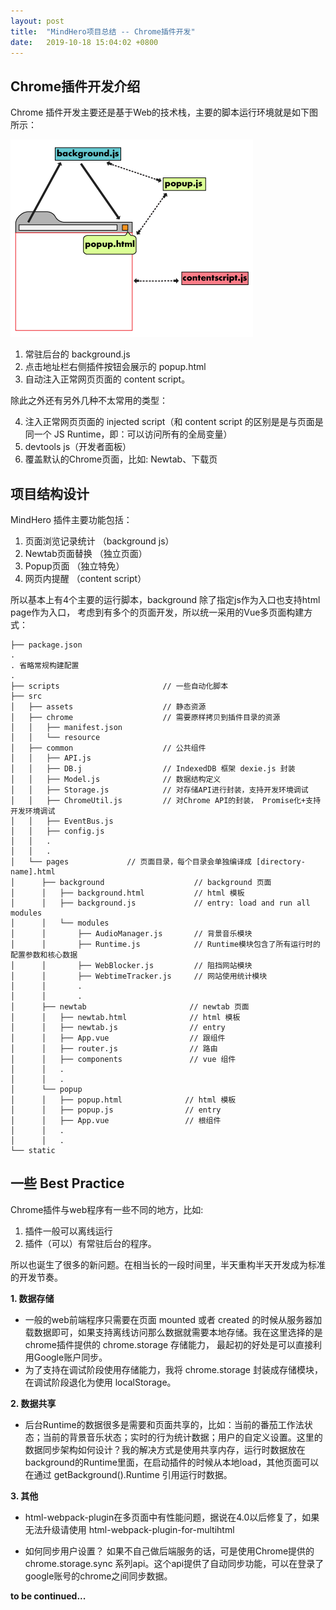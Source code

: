 ```yaml
---
layout: post
title:  "MindHero项目总结 -- Chrome插件开发"
date:   2019-10-18 15:04:02 +0800
---
```



Chrome插件开发介绍
----

Chrome 插件开发主要还是基于Web的技术栈，主要的脚本运行环境就是如下图所示：

![](/assets/img/2019-10-18-chrome-1.png)

1. 常驻后台的 background.js
2. 点击地址栏右侧插件按钮会展示的 popup.html
3. 自动注入正常网页页面的 content script。

除此之外还有另外几种不太常用的类型：

4. 注入正常网页页面的 injected script（和 content script 的区别是是与页面是同一个 JS Runtime，即：可以访问所有的全局变量）
5. devtools js（开发者面板）
6. 覆盖默认的Chrome页面，比如: Newtab、下载页


项目结构设计
----

MindHero 插件主要功能包括：

1. 页面浏览记录统计 （background js）
2. Newtab页面替换 （独立页面）
3. Popup页面 （独立特免）
4. 网页内提醒 （content script）

所以基本上有4个主要的运行脚本，background 除了指定js作为入口也支持html page作为入口， 考虑到有多个的页面开发，所以统一采用的Vue多页面构建方式：

```
├── package.json
.
. 省略常规构建配置
.
├── scripts                       // 一些自动化脚本
├── src
│   ├── assets                    // 静态资源
│   ├── chrome                    // 需要原样拷贝到插件目录的资源
│   │   ├── manifest.json
│   │   └── resource
│   ├── common                    // 公共组件
│   │   ├── API.js
│   │   ├── DB.j                  // IndexedDB 框架 dexie.js 封装
│   │   ├── Model.js              // 数据结构定义
│   │   ├── Storage.js            // 对存储API进行封装，支持开发环境调试
│   │   ├── ChromeUtil.js         // 对Chrome API的封装， Promise化+支持开发环境调试
│   │   ├── EventBus.js
│   │   ├── config.js
│   │   .
│   │   .
│   └── pages             // 页面目录，每个目录会单独编译成 [directory-name].html
│      ├── background                    // background 页面
│      │   ├── background.html           // html 模板
│      │   ├── background.js             // entry: load and run all modules
│      │   └── modules
│      │       ├── AudioManager.js       // 背景音乐模块
│      │       ├── Runtime.js            // Runtime模块包含了所有运行时的配置参数和核心数据                         
│      │       ├── WebBlocker.js         // 阻挡网站模块
│      │       ├── WebtimeTracker.js     // 网站使用统计模块
│      │       .
│      │       .
│      ├── newtab                       // newtab 页面
│      │   ├── newtab.html              // html 模板
│      │   ├── newtab.js                // entry
│      │   ├── App.vue                  // 跟组件
│      │   ├── router.js                // 路由
│      │   ├── components               // vue 组件
│      │   .
│      │   .
│      └── popup
│      │   ├── popup.html              // html 模板
│      │   ├── popup.js                // entry
│      │   ├── App.vue                 // 根组件
│      │   .
│      │   .
└── static

```



一些 Best Practice
----


Chrome插件与web程序有一些不同的地方，比如:  

   1. 插件一般可以离线运行 
   2. 插件（可以）有常驻后台的程序。

所以也诞生了很多的新问题。在相当长的一段时间里，半天重构半天开发成为标准的开发节奏。

**1. 数据存储**

  - 一般的web前端程序只需要在页面 mounted 或者 created 的时候从服务器加载数据即可，如果支持离线访问那么数据就需要本地存储。我在这里选择的是chrome插件提供的 chrome.storage 存储能力， 最起初的好处是可以直接利用Google账户同步。
  - 为了支持在调试阶段使用存储能力，我将  chrome.storage 封装成存储模块，在调试阶段退化为使用 localStorage。 

**2. 数据共享**

  - 后台Runtime的数据很多是需要和页面共享的，比如：当前的番茄工作法状态；当前的背景音乐状态；实时的行为统计数据；用户的自定义设置。这里的数据同步架构如何设计？我的解决方式是使用共享内存，运行时数据放在background的Runtime里面，在启动插件的时候从本地load，其他页面可以在通过 getBackground().Runtime 引用运行时数据。
 


**3. 其他**

  - html-webpack-plugin在多页面中有性能问题，据说在4.0以后修复了，如果无法升级请使用 html-webpack-plugin-for-multihtml

 - 如何同步用户设置？ 如果不自己做后端服务的话，可是使用Chrome提供的 chrome.storage.sync 系列api。这个api提供了自动同步功能，可以在登录了google账号的chrome之间同步数据。

**to be continued...**
